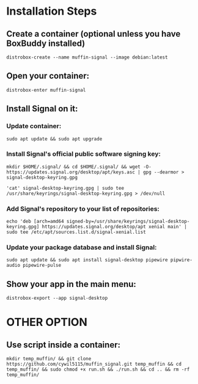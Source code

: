 # Installation Steps

## Create a container (optional unless you have BoxBuddy installed)

```
distrobox-create --name muffin-signal --image debian:latest
```

## Open your container:
```
distrobox-enter muffin-signal
```

## Install Signal on it:

### Update container:
```
sudo apt update && sudo apt upgrade
```
### Install Signal's official public software signing key:
```
mkdir $HOME/.signal/ && cd $HOME/.signal/ && wget -O- https://updates.signal.org/desktop/apt/keys.asc | gpg --dearmor > signal-desktop-keyring.gpg
```
```
'cat' signal-desktop-keyring.gpg | sudo tee /usr/share/keyrings/signal-desktop-keyring.gpg > /dev/null
```

### Add Signal's repository to your list of repositories:
```
echo 'deb [arch=amd64 signed-by=/usr/share/keyrings/signal-desktop-keyring.gpg] https://updates.signal.org/desktop/apt xenial main' | sudo tee /etc/apt/sources.list.d/signal-xenial.list
```
### Update your package database and install Signal:
```
sudo apt update && sudo apt install signal-desktop pipewire pipwire-audio pipewire-pulse
```
## Show your app in the main menu:
```
distrobox-export --app signal-desktop
```

# OTHER OPTION

## Use script inside a container:
```
mkdir temp_muffin/ && git clone https://github.com/cywil5115/muffin_signal.git temp_muffin && cd temp_muffin/ && sudo chmod +x run.sh && ./run.sh && cd .. && rm -rf temp_muffin/

```
